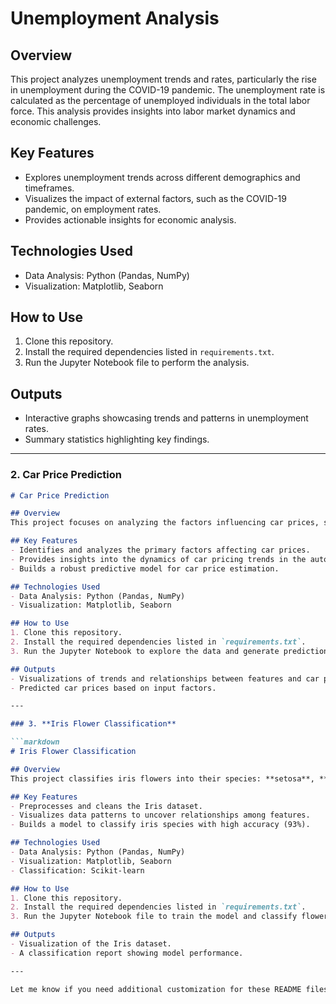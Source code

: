# Unemployment Analysis

## Overview
This project analyzes unemployment trends and rates, particularly the rise in unemployment during the COVID-19 pandemic. The unemployment rate is calculated as the percentage of unemployed individuals in the total labor force. This analysis provides insights into labor market dynamics and economic challenges.

## Key Features
- Explores unemployment trends across different demographics and timeframes.
- Visualizes the impact of external factors, such as the COVID-19 pandemic, on employment rates.
- Provides actionable insights for economic analysis.

## Technologies Used
- Data Analysis: Python (Pandas, NumPy)
- Visualization: Matplotlib, Seaborn

## How to Use
1. Clone this repository.
2. Install the required dependencies listed in `requirements.txt`.
3. Run the Jupyter Notebook file to perform the analysis.

## Outputs
- Interactive graphs showcasing trends and patterns in unemployment rates.
- Summary statistics highlighting key findings.

---

### 2. **Car Price Prediction**

```markdown
# Car Price Prediction

## Overview
This project focuses on analyzing the factors influencing car prices, such as brand value, horsepower, mileage, and additional features. It aims to estimate car prices accurately by examining the relationships between these features and market valuation.

## Key Features
- Identifies and analyzes the primary factors affecting car prices.
- Provides insights into the dynamics of car pricing trends in the automotive market.
- Builds a robust predictive model for car price estimation.

## Technologies Used
- Data Analysis: Python (Pandas, NumPy)
- Visualization: Matplotlib, Seaborn

## How to Use
1. Clone this repository.
2. Install the required dependencies listed in `requirements.txt`.
3. Run the Jupyter Notebook to explore the data and generate predictions.

## Outputs
- Visualizations of trends and relationships between features and car prices.
- Predicted car prices based on input factors.

---

### 3. **Iris Flower Classification**

```markdown
# Iris Flower Classification

## Overview
This project classifies iris flowers into their species: **setosa**, **versicolor**, and **virginica**, based on their features. It demonstrates the application of classification algorithms in identifying patterns within a dataset.

## Key Features
- Preprocesses and cleans the Iris dataset.
- Visualizes data patterns to uncover relationships among features.
- Builds a model to classify iris species with high accuracy (93%).

## Technologies Used
- Data Analysis: Python (Pandas, NumPy)
- Visualization: Matplotlib, Seaborn
- Classification: Scikit-learn

## How to Use
1. Clone this repository.
2. Install the required dependencies listed in `requirements.txt`.
3. Run the Jupyter Notebook file to train the model and classify flower species.

## Outputs
- Visualization of the Iris dataset.
- A classification report showing model performance.

---

Let me know if you need additional customization for these README files!
